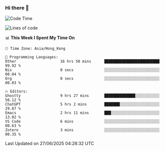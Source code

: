 ### Hi there 👋

<!--
**nicehiro/nicehiro** is a ✨ _special_ ✨ repository because its `README.md` (this file) appears on your GitHub profile.

Here are some ideas to get you started:

- 🔭 I’m currently working on ...
- 🌱 I’m currently learning ...
- 👯 I’m looking to collaborate on ...
- 🤔 I’m looking for help with ...
- 💬 Ask me about ...
- 📫 How to reach me: ...
- 😄 Pronouns: ...
- ⚡ Fun fact: ...
-->

<!--START_SECTION:waka-->
![Code Time](http://img.shields.io/badge/Code%20Time-756%20hrs%2055%20mins-blue)

![Lines of code](https://img.shields.io/badge/From%20Hello%20World%20I%27ve%20Written-1.7%20million%20lines%20of%20code-blue)

📊 **This Week I Spent My Time On** 

```text
🕑︎ Time Zone: Asia/Hong_Kong

💬 Programming Languages: 
Other                    16 hrs 50 mins      █████████████████████████   99.92 % 
Nix                      0 secs              ░░░░░░░░░░░░░░░░░░░░░░░░░   00.04 % 
Org                      0 secs              ░░░░░░░░░░░░░░░░░░░░░░░░░   00.03 % 

🔥 Editors: 
Ghostty                  9 hrs 27 mins       ██████████████░░░░░░░░░░░   56.12 % 
ChatGPT                  5 hrs 2 mins        ███████░░░░░░░░░░░░░░░░░░   29.87 % 
Emacs                    2 hrs 11 mins       ███░░░░░░░░░░░░░░░░░░░░░░   13.02 % 
VS Code                  6 mins              ░░░░░░░░░░░░░░░░░░░░░░░░░   00.63 % 
Zotero                   3 mins              ░░░░░░░░░░░░░░░░░░░░░░░░░   00.35 % 
```


 Last Updated on 27/06/2025 04:28:32 UTC
<!--END_SECTION:waka-->
